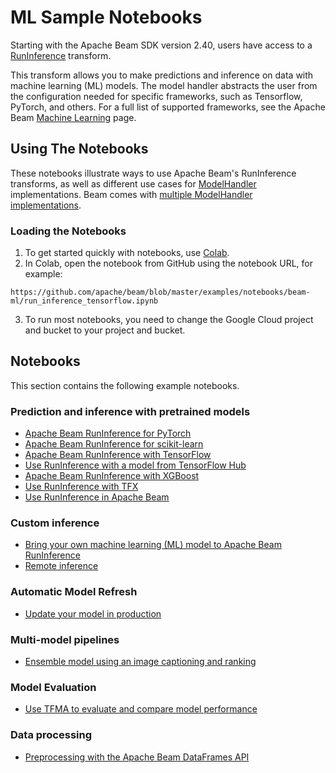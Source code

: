 <!--
    Licensed to the Apache Software Foundation (ASF) under one
    or more contributor license agreements.  See the NOTICE file
    distributed with this work for additional information
    regarding copyright ownership.  The ASF licenses this file
    to you under the Apache License, Version 2.0 (the
    "License"); you may not use this file except in compliance
    with the License.  You may obtain a copy of the License at

      http://www.apache.org/licenses/LICENSE-2.0

    Unless required by applicable law or agreed to in writing,
    software distributed under the License is distributed on an
    "AS IS" BASIS, WITHOUT WARRANTIES OR CONDITIONS OF ANY
    KIND, either express or implied.  See the License for the
    specific language governing permissions and limitations
    under the License.
-->
# ML Sample Notebooks

Starting with the Apache Beam SDK version 2.40, users have access to a
[RunInference](https://beam.apache.org/releases/pydoc/current/apache_beam.ml.inference.base.html#apache_beam.ml.inference.base.RunInference)
transform.

This transform allows you to make predictions and inference on data with machine learning (ML) models.
The model handler abstracts the user from the configuration needed for
specific frameworks, such as Tensorflow, PyTorch, and others. For a full list of supported frameworks,
see the Apache Beam [Machine Learning](https://beam.apache.org/documentation/sdks/python-machine-learning) page.

## Using The Notebooks

These notebooks illustrate ways to use Apache Beam's RunInference transforms, as well as different
use cases for [ModelHandler](https://beam.apache.org/releases/pydoc/current/apache_beam.ml.inference.base.html#apache_beam.ml.inference.base.ModelHandler) implementations.
Beam comes with [multiple ModelHandler implementations](https://beam.apache.org/documentation/sdks/python-machine-learning/#modify-a-pipeline-to-use-an-ml-model).

### Loading the Notebooks

1. To get started quickly with notebooks, use [Colab](https://colab.sandbox.google.com/).
2. In Colab, open the notebook from GitHub using the notebook URL, for example:
```
https://github.com/apache/beam/blob/master/examples/notebooks/beam-ml/run_inference_tensorflow.ipynb
```

3. To run most notebooks, you need to change the Google Cloud project and bucket
to your project and bucket.

## Notebooks

This section contains the following example notebooks.

### Prediction and inference with pretrained models

* [Apache Beam RunInference for PyTorch](https://github.com/apache/beam/blob/master/examples/notebooks/beam-ml/run_inference_pytorch.ipynb)
* [Apache Beam RunInference for scikit-learn](https://github.com/apache/beam/blob/master/examples/notebooks/beam-ml/run_inference_sklearn.ipynb)
* [Apache Beam RunInference with TensorFlow](https://github.com/apache/beam/blob/master/examples/notebooks/beam-ml/run_inference_tensorflow.ipynb)
* [Use RunInference with a model from TensorFlow Hub](https://github.com/apache/beam/blob/master/examples/notebooks/beam-ml/run_inference_with_tensorflow_hub.ipynb)
* [Apache Beam RunInference with XGBoost](https://github.com/apache/beam/blob/master/examples/notebooks/beam-ml/run_inference_xgboost.ipynb)
* [Use RunInference with TFX](https://github.com/apache/beam/blob/master/examples/notebooks/beam-ml/run_inference_tensorflow_with_tfx.ipynb)
* [Use RunInference in Apache Beam](https://github.com/apache/beam/blob/master/examples/notebooks/beam-ml/run_inference_pytorch_tensorflow_sklearn.ipynb)

### Custom inference

* [Bring your own machine learning (ML) model to Apache Beam RunInference](https://github.com/apache/beam/blob/master/examples/notebooks/beam-ml/run_custom_inference.ipynb)
* [Remote inference](https://github.com/apache/beam/blob/master/examples/notebooks/beam-ml/custom_remote_inference.ipynb)

### Automatic Model Refresh

* [Update your model in production](https://github.com/apache/beam/blob/master/examples/notebooks/beam-ml/automatic_model_refresh.ipynb)

### Multi-model pipelines

* [Ensemble model using an image captioning and ranking](https://github.com/apache/beam/blob/master/examples/notebooks/beam-ml/run_inference_multi_model.ipynb)

### Model Evaluation

* [Use TFMA to evaluate and compare model performance](https://github.com/apache/beam/blob/master/examples/notebooks/beam-ml/tfma_beam.ipynb)

### Data processing

* [Preprocessing with the Apache Beam DataFrames API](https://github.com/apache/beam/blob/master/examples/notebooks/beam-ml/dataframe_api_preprocessing.ipynb)
